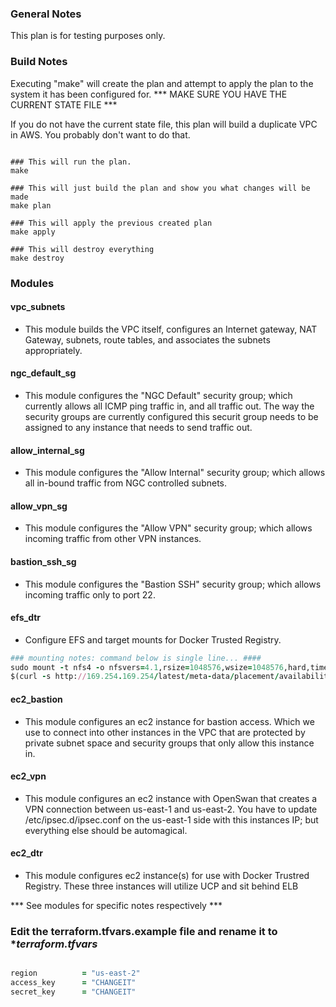 ### General Notes
This plan is for testing purposes only.


### Build Notes
Executing "make" will create the plan and attempt to apply the plan to
the system it has been configured for. *** MAKE SURE YOU HAVE THE CURRENT STATE FILE ***

If you do not have the current state file,  this plan will build a duplicate VPC
in AWS. You probably don't want to do that.

```

### This will run the plan.
make

### This will just build the plan and show you what changes will be made
make plan

### This will apply the previous created plan
make apply 

### This will destroy everything
make destroy

```


### Modules
#### vpc_subnets 
- This module builds the VPC itself, configures an Internet gateway, NAT Gateway, subnets, route tables, and associates the subnets appropriately.

#### ngc_default_sg
- This module configures the "NGC Default" security group; which currently allows all ICMP ping traffic in, and all traffic out.  The way the security groups are currently configured this securit group needs to be assigned to any instance that needs to send traffic out.

#### allow_internal_sg
- This module configures the "Allow Internal" security group;  which allows all in-bound traffic from NGC controlled subnets.

#### allow_vpn_sg
 - This module configures the "Allow VPN" security group;  which allows incoming traffic from other VPN instances.

#### bastion_ssh_sg
 - This module configures the "Bastion SSH" security group; which allows incoming traffic only to port 22.

#### efs_dtr
 - Configure EFS and target mounts for Docker Trusted Registry.

```ruby
### mounting notes: command below is single line... ####
sudo mount -t nfs4 -o nfsvers=4.1,rsize=1048576,wsize=1048576,hard,timeo=600,retrans=2 \
$(curl -s http://169.254.169.254/latest/meta-data/placement/availability-zone).fs-57e5012e.efs.us-east-2.amazonaws.com:/ /mnt/dtr
```

#### ec2_bastion
 - This module configures an ec2 instance for bastion access. Which we use to connect into other instances in the VPC that are protected by private subnet space and security groups that only allow this instance in.

#### ec2_vpn
 - This module configures an ec2 instance with OpenSwan that creates a VPN connection between us-east-1 and us-east-2. You have to update /etc/ipsec.d/ipsec.conf on the us-east-1 side with this instances IP; but everything else should be automagical.

#### ec2_dtr
 - This module configures ec2 instance(s) for use with Docker Trustred Registry.  These three instances will utilize UCP and sit behind ELB


*** See modules for specific notes respectively ***


### Edit the **terraform.tfvars.example** file and rename it to **terraform.tfvars*

```ruby

region          = "us-east-2"
access_key      = "CHANGEIT"
secret_key      = "CHANGEIT"

```